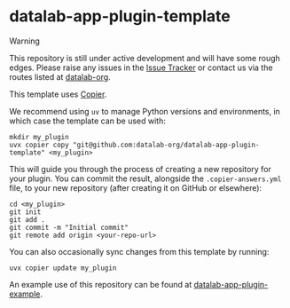 # datalab-app-plugin-template

> [!WARNING]
> This repository is still under active development and will have some rough edges. 
Please raise any issues in the [Issue Tracker](https://github.com/datalab-org/datalab-app-plugin-template/issues?q=sort%3Aupdated-desc+is%3Aissue+is%3Aopen) or contact us via the routes listed at [datalab-org](https://github.com/datalab-org).

This template uses [Copier](https://github.com/copier-org/copier).

We recommend using `uv` to manage Python versions and environments, in which case the template can be used with:

```shell
mkdir my_plugin
uvx copier copy "git@github.com:datalab-org/datalab-app-plugin-template" <my_plugin>
```

This will guide you through the process of creating a new repository for your plugin.
You can commit the result, alongside the `.copier-answers.yml` file, to your new repository (after creating it on GitHub or elsewhere):

```shell
cd <my_plugin>
git init
git add .
git commit -m "Initial commit"
git remote add origin <your-repo-url>
```

You can also occasionally sync changes from this template by running:

```shell
uvx copier update my_plugin
```

An example use of this repository can be found at [datalab-app-plugin-example](https://github.com/datalab-org/datalab-app-plugin-example).
